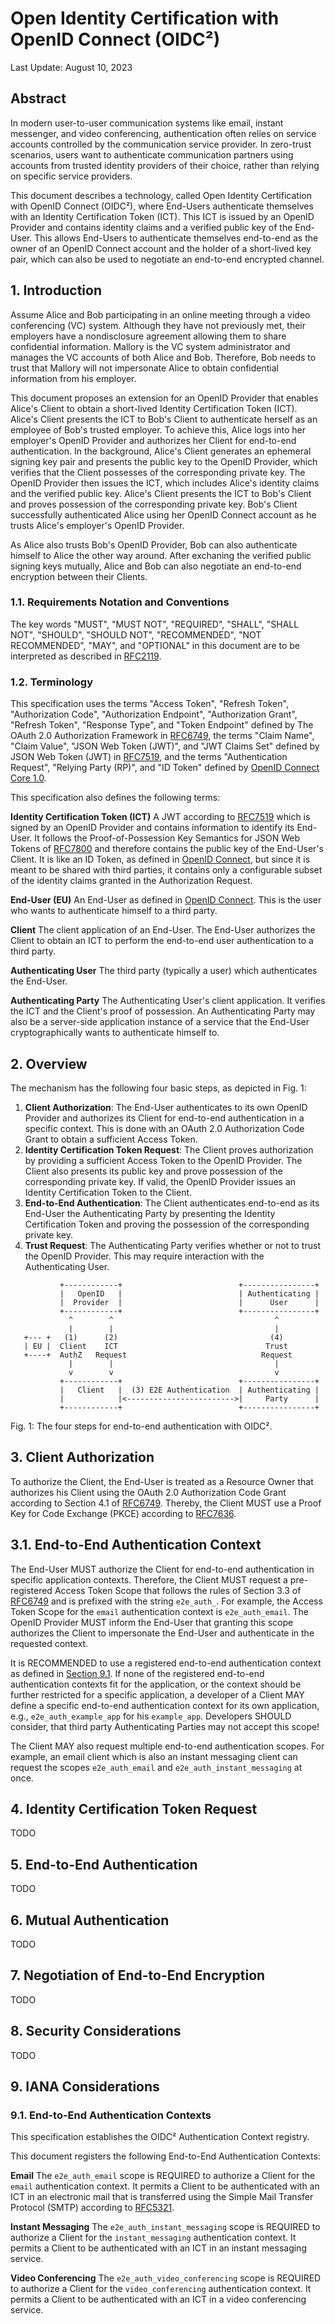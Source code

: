 # Open Identity Certification with OpenID Connect (OIDC²)

Last Update: August 10, 2023


## Abstract

In modern user-to-user communication systems like email, instant messenger, and video conferencing, authentication often relies on service accounts controlled by the communication service provider.
In zero-trust scenarios, users want to authenticate communication partners using accounts from trusted identity providers of their choice, rather than relying on specific service providers.

This document describes a technology, called Open Identity Certification with OpenID Connect (OIDC²), where End-Users authenticate themselves with an Identity Certification Token (ICT).
This ICT is issued by an OpenID Provider and contains identity claims and a verified public key of the End-User.
This allows End-Users to authenticate themselves end-to-end as the owner of an OpenID Connect account and the holder of a short-lived key pair, which can also be used to negotiate an end-to-end encrypted channel.


## 1. Introduction

Assume Alice and Bob participating in an online meeting through a video conferencing (VC) system.
Although they have not previously met, their employers have a nondisclosure agreement allowing them to share confidential information.
Mallory is the VC system administrator and manages the VC accounts of both Alice and Bob.
Therefore, Bob needs to trust that Mallory will not impersonate Alice to obtain confidential information from his employer.

This document proposes an extension for an OpenID Provider that enables Alice's Client to obtain a short-lived Identity Certification Token (ICT).
Alice's Client presents the ICT to Bob's Client to authenticate herself as an employee of Bob's trusted employer.
To achieve this, Alice logs into her employer's OpenID Provider and authorizes her Client for end-to-end authentication.
In the background, Alice's Client generates an ephemeral signing key pair and presents the public key to the OpenID Provider, which verifies that the Client possesses of the corresponding private key.
The OpenID Provider then issues the ICT, which includes Alice's identity claims and the verified public key.
Alice's Client presents the ICT to Bob's Client and proves possession of the corresponding private key.
Bob's Client successfully authenticated Alice using her OpenID Connect account as he trusts Alice's employer's OpenID Provider.

As Alice also trusts Bob's OpenID Provider, Bob can also authenticate himself to Alice the other way around.
After exchaning the verified public signing keys mutually, Alice and Bob can also negotiate an end-to-end encryption between their Clients.

### 1.1. Requirements Notation and Conventions

The key words "MUST", "MUST NOT", "REQUIRED", "SHALL", "SHALL NOT", "SHOULD", "SHOULD NOT", "RECOMMENDED", "NOT RECOMMENDED", "MAY", and "OPTIONAL" in this document are to be interpreted as described in [RFC2119](https://datatracker.ietf.org/doc/html/rfc2119).


### 1.2. Terminology

This specification uses the terms "Access Token", "Refresh Token", "Authorization Code", "Authorization Endpoint", "Authorization Grant", "Refresh Token", "Response Type", and "Token Endpoint" defined by The OAuth 2.0 Authorization Framework in [RFC6749](https://datatracker.ietf.org/doc/rfc6749/), the terms "Claim Name", "Claim Value", "JSON Web Token (JWT)", and "JWT Claims Set" defined by JSON Web Token (JWT) in [RFC7519](https://datatracker.ietf.org/doc/7519/), and the terms "Authentication Request", "Relying Party (RP)", and "ID Token" defined by [OpenID Connect Core 1.0](https://openid.net/specs/openid-connect-core-1_0.html).

This specification also defines the following terms:

**Identity Certification Token (ICT)**
A JWT according to [RFC7519](https://datatracker.ietf.org/doc/html/rfc7519) which is signed by an OpenID Provider and contains information to identify its End-User.
It follows the Proof-of-Possession Key Semantics for JSON Web Tokens of [RFC7800](https://www.rfc-editor.org/rfc/rfc7800) and therefore contains the public key of the End-User's Client.
It is like an ID Token, as defined in [OpenID Connect](https://openid.net/specs/openid-connect-core-1_0.html), but since it is meant to be shared with third parties, it contains only a configurable subset of the identity claims granted in the Authorization Request.

**End-User (EU)**
An End-User as defined in [OpenID Connect](https://openid.net/specs/openid-connect-core-1_0.html).
This is the user who wants to authenticate himself to a third party.

**Client**
The client application of an End-User.
The End-User authorizes the Client to obtain an ICT to perform the end-to-end user authentication to a third party.

**Authenticating User**
The third party (typically a user) which authenticates the End-User.

**Authenticating Party**
The Authenticating User's client application.
It verifies the ICT and the Client's proof of possession.
An Authenticating Party may also be a server-side application instance of a service that the End-User cryptographically wants to authenticate himself to.


## 2. Overview

The mechanism has the following four basic steps, as depicted in Fig. 1:

1. **Client Authorization**: The End-User authenticates to its own OpenID Provider and authorizes its Client for end-to-end authentication in a specific context. This is done with an OAuth 2.0 Authorization Code Grant to obtain a sufficient Access Token.
2. **Identity Certification Token Request**: The Client proves authorization by providing a sufficient Access Token to the OpenID Provider. The Client also presents its public key and prove possession of the corresponding private key. If valid, the OpenID Provider issues an Identity Certification Token to the Client.
3. **End-to-End Authentication**: The Client authenticates end-to-end as its End-User the Authenticating Party by presenting the Identity Certification Token and proving the possession of the corresponding private key.
4. **Trust Request**: The Authenticating Party verifies whether or not to trust the OpenID Provider. This may require interaction with the Authenticating User.

```
           +------------+                          +----------------+
           |   OpenID   |                          | Authenticating |
           |  Provider  |                          |      User      |
           +------------+                          +----------------+
             ^        ^                                    ^         
             |        |                                    |         
   +--- +   (1)      (2)                                  (4)        
   | EU |  Client    ICT                                 Trust       
   +----+  AuthZ   Request                              Request      
             |        |                                    |         
             v        v                                    v         
           +------------+                          +----------------+
           |   Client   |  (3) E2E Authentication  | Authenticating |
           |            |<------------------------>|     Party      |
           +------------+                          +----------------+
```
Fig. 1: The four steps for end-to-end authentication with OIDC².


## 3. Client Authorization

To authorize the Client, the End-User is treated as a Resource Owner that authorizes his Client using the OAuth 2.0 Authorization Code Grant according to Section 4.1 of [RFC6749](https://datatracker.ietf.org/doc/html/rfc6749).
Thereby, the Client MUST use a Proof Key for Code Exchange (PKCE) according to [RFC7636](https://datatracker.ietf.org/doc/html/rfc7636).


## 3.1. End-to-End Authentication Context

The End-User MUST authorize the Client for end-to-end authentication in specific application contexts.
Therefore, the Client MUST request a pre-registered Access Token Scope that follows the rules of Section 3.3 of [RFC6749](https://datatracker.ietf.org/doc/html/rfc6749) and is prefixed with the string `e2e_auth_`.
For example, the Access Token Scope for the `email` authentication context is `e2e_auth_email`.
The OpenID Provider MUST inform the End-User that granting this scope authorizes the Client to impersonate the End-User and authenticate in the requested context.

It is RECOMMENDED to use a registered end-to-end authentication context as defined in [Section 9.1](#91-end-to-end-authentication-contexts).
If none of the registered end-to-end authentication contexts fit for the application, or the context should be further restricted for a specific application, a developer of a Client MAY define a specific end-to-end authentication context for its own application, e.g., `e2e_auth_example_app` for his `example_app`.
Developers SHOULD consider, that third party Authenticating Parties may not accept this scope!

The Client MAY also request multiple end-to-end authentication scopes.
For example, an email client which is also an instant messaging client can request the scopes `e2e_auth_email` and `e2e_auth_instant_messaging` at once.


## 4. Identity Certification Token Request

TODO


## 5. End-to-End Authentication

TODO


## 6. Mutual Authentication

TODO


## 7. Negotiation of End-to-End Encryption

TODO


## 8. Security Considerations

TODO


## 9. IANA Considerations

### 9.1. End-to-End Authentication Contexts

This specification establishes the OIDC² Authentication Context registry.

This document registers the following End-to-End Authentication Contexts:

**Email**
  The `e2e_auth_email` scope is REQUIRED to authorize a Client for the `email` authentication context.
  It permits a Client to be authenticated with an ICT in an electronic mail that is transferred using the Simple Mail Transfer Protocol (SMTP) according to [RFC5321](https://datatracker.ietf.org/doc/html/rfc5321).

**Instant Messaging**
  The `e2e_auth_instant_messaging` scope is REQUIRED to authorize a Client for the `instant_messaging` authentication context.
  It permits a Client to be authenticated with an ICT in an instant messaging service.

**Video Conferencing**
  The `e2e_auth_video_conferencing` scope is REQUIRED to authorize a Client for the `video_conferencing` authentication context.
  It permits a Client to be authenticated with an ICT in a video conferencing service.

